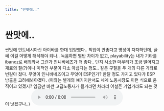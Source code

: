 ```yaml
---
title: "싼맛에.."
---
```

# 싼맛에..

싼맛에 인도네시아산 아이바를 한대 입양했다..
픽업이 안좋다고 명성이 자자하던데, 글쎄 이걸 어떻게 해석해야 되나..
녹음하면 별반 차이가 없고, playability는 내가 기타를 ibanez로 배워와서 그런가 인니바네즈가 더 좋다..
단지 사소한 마무리가 조금 떨어지고 재료의 질(?)이나 미적인 부분이 다소 아쉽다는 정도..
같은 구절을 두 개의 다른 기타로 번갈아 쳤다. 
무엇이 인니바네즈이고 무엇이 ESP인가?
한달 정도 가지고 있다가 ESP 방출을 고려해봐야겠다. 
(이와는 별개의 얘기지만서도 세계 노동시장도 이런 식으로 움직이고 있겠지? 임금만 비싼 고급노동자가 될거라면 차라리 어설픈 기업가라도 되는 것이 낫겠구나..)
<audio src="/assets/images/5ee1e9c6b4a641df5c7a7d3cf1339a2f.mp3" controls preload></audio>



